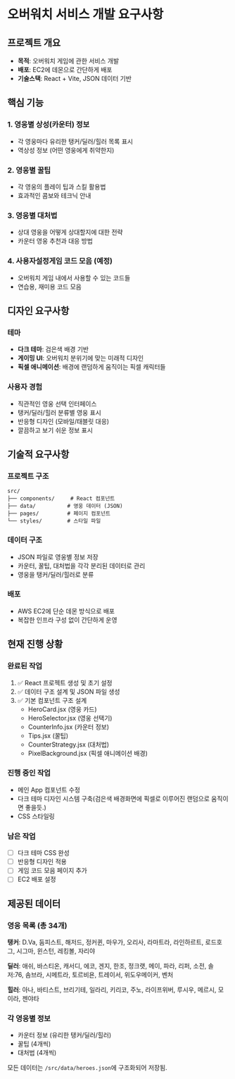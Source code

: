 # 오버워치 서비스 개발 요구사항

## 프로젝트 개요
- **목적**: 오버워치 게임에 관한 서비스 개발
- **배포**: EC2에 데몬으로 간단하게 배포
- **기술스택**: React + Vite, JSON 데이터 기반

## 핵심 기능

### 1. 영웅별 상성(카운터) 정보
- 각 영웅마다 유리한 탱커/딜러/힐러 목록 표시
- 역상성 정보 (어떤 영웅에게 취약한지)

### 2. 영웅별 꿀팁
- 각 영웅의 플레이 팁과 스킬 활용법
- 효과적인 콤보와 테크닉 안내

### 3. 영웅별 대처법  
- 상대 영웅을 어떻게 상대할지에 대한 전략
- 카운터 영웅 추천과 대응 방법

### 4. 사용자설정게임 코드 모음 (예정)
- 오버워치 게임 내에서 사용할 수 있는 코드들
- 연습용, 재미용 코드 모음

## 디자인 요구사항

### 테마
- **다크 테마**: 검은색 배경 기반
- **게이밍 UI**: 오버워치 분위기에 맞는 미래적 디자인
- **픽셀 애니메이션**: 배경에 랜덤하게 움직이는 픽셀 캐릭터들

### 사용자 경험
- 직관적인 영웅 선택 인터페이스
- 탱커/딜러/힐러 분류별 영웅 표시
- 반응형 디자인 (모바일/태블릿 대응)
- 깔끔하고 보기 쉬운 정보 표시

## 기술적 요구사항

### 프로젝트 구조
```
src/
├── components/     # React 컴포넌트
├── data/          # 영웅 데이터 (JSON)
├── pages/         # 페이지 컴포넌트
└── styles/        # 스타일 파일
```

### 데이터 구조
- JSON 파일로 영웅별 정보 저장
- 카운터, 꿀팁, 대처법을 각각 분리된 데이터로 관리
- 영웅을 탱커/딜러/힐러로 분류

### 배포
- AWS EC2에 단순 데몬 방식으로 배포
- 복잡한 인프라 구성 없이 간단하게 운영

## 현재 진행 상황

### 완료된 작업
1. ✅ React 프로젝트 생성 및 초기 설정
2. ✅ 데이터 구조 설계 및 JSON 파일 생성
3. ✅ 기본 컴포넌트 구조 설계
   - HeroCard.jsx (영웅 카드)
   - HeroSelector.jsx (영웅 선택기) 
   - CounterInfo.jsx (카운터 정보)
   - Tips.jsx (꿀팁)
   - CounterStrategy.jsx (대처법)
   - PixelBackground.jsx (픽셀 애니메이션 배경)

### 진행 중인 작업
- 메인 App 컴포넌트 수정
- 다크 테마 디자인 시스템 구축(검은색 배경화면에 픽셀로 이루어진 랜덤으로 움직이면 좋을듯.)
- CSS 스타일링

### 남은 작업
- [ ] 다크 테마 CSS 완성
- [ ] 반응형 디자인 적용
- [ ] 게임 코드 모음 페이지 추가
- [ ] EC2 배포 설정

## 제공된 데이터

### 영웅 목록 (총 34개)
**탱커**: D.Va, 둠피스트, 해저드, 정커퀸, 마우가, 오리사, 라마트라, 라인하르트, 로드호그, 시그마, 윈스턴, 레킹볼, 자리야

**딜러**: 애쉬, 바스티온, 캐서디, 에코, 겐지, 한조, 정크랫, 메이, 파라, 리퍼, 소전, 솔저:76, 솜브라, 시메트라, 토르비욘, 트레이서, 위도우메이커, 벤처

**힐러**: 아나, 바티스트, 브리기테, 일라리, 키리코, 주노, 라이프위버, 루시우, 메르시, 모이라, 젠야타

### 각 영웅별 정보
- 카운터 정보 (유리한 탱커/딜러/힐러)
- 꿀팁 (4개씩)
- 대처법 (4개씩)

모든 데이터는 `/src/data/heroes.json`에 구조화되어 저장됨.